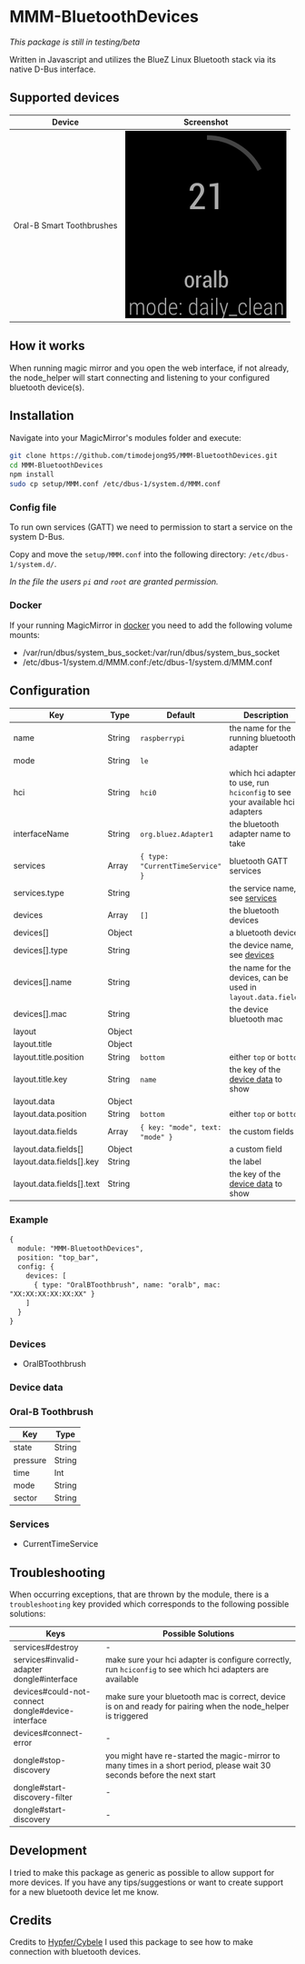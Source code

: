 # MMM-BluetoothDevices

*This package is still in testing/beta* 

Written in Javascript and utilizes the BlueZ Linux Bluetooth stack via its native D-Bus interface.

## Supported devices
| Device                    | Screenshot                                      |
| ---                       | ---                                             |
| Oral-B Smart Toothbrushes | ![Screenshot](/screenshots/oralbtoothbrush.png) |

## How it works
When running magic mirror and you open the web interface, if not already, the node_helper will start connecting and listening to your configured bluetooth device(s).

## Installation
Navigate into your MagicMirror's modules folder and execute:
```bash
git clone https://github.com/timodejong95/MMM-BluetoothDevices.git
cd MMM-BluetoothDevices
npm install
sudo cp setup/MMM.conf /etc/dbus-1/system.d/MMM.conf
```

### Config file
To run own services (GATT) we need to permission to start a service on the system D-Bus.

Copy and move the `setup/MMM.conf` into the following directory: `/etc/dbus-1/system.d/`.

*In the file the users `pi` and `root` are granted permission.*

### Docker
If your running MagicMirror in [docker](https://docs.magicmirror.builders/getting-started/installation.html#docker-image) you need to add the following volume mounts:
- /var/run/dbus/system_bus_socket:/var/run/dbus/system_bus_socket
- /etc/dbus-1/system.d/MMM.conf:/etc/dbus-1/system.d/MMM.conf

## Configuration

| Key                       | Type   | Default                          | Description                                                                  |
| ---                       | ---    | ---                              | ---                                                                          |
| name                      | String | `raspberrypi`                    | the name for the running bluetooth adapter                                   |
| mode                      | String | `le`                             |                                                                              |
| hci                       | String | `hci0`                           | which hci adapter to use, run `hciconfig` to see your available hci adapters |
| interfaceName             | String | `org.bluez.Adapter1`             | the bluetooth adapter name to take                                           |
| services                  | Array  | `{ type: "CurrentTimeService" }` | bluetooth GATT services                                                      |
| services.type             | String |                                  | the service name, see [services](#services)                                  |
| devices                   | Array  | `[]`                             | the bluetooth devices                                                        |
| devices[]                 | Object |                                  | a bluetooth device                                                           |
| devices[].type            | String |                                  | the device name, see [devices](#devices)                                     |
| devices[].name            | String |                                  | the name for the devices, can be used in `layout.data.fields`                |
| devices[].mac             | String |                                  | the device bluetooth mac                                                     |
| layout                    | Object |                                  |                                                                              |
| layout.title              | Object |                                  |                                                                              |
| layout.title.position     | String | `bottom`                         | either `top` or `bottom`                                                     |
| layout.title.key          | String | `name`                           | the key of the [device data](#device-data) to show                           |
| layout.data               | Object |                                  |                                                                              |
| layout.data.position      | String | `bottom`                         | either `top` or `bottom`                                                     |
| layout.data.fields        | Array  | `{ key: "mode", text: "mode" }`  | the custom fields                                                            |
| layout.data.fields[]      | Object |                                  | a custom field                                                               |
| layout.data.fields[].key  | String |                                  | the label                                                                    |
| layout.data.fields[].text | String |                                  | the key of the [device data](#device-data) to show                           |

### Example
```
{
  module: "MMM-BluetoothDevices",
  position: "top_bar",
  config: {
    devices: [
      { type: "OralBToothbrush", name: "oralb", mac: "XX:XX:XX:XX:XX:XX" }
    ]
  }
}
```

### Devices
 - OralBToothbrush
 
### Device data

### Oral-B Toothbrush
| Key      | Type   |
| ---      | ---    |
| state    | String |
| pressure | String |
| time     | Int    |
| mode     | String |
| sector   | String |

### Services
 - CurrentTimeService
 
## Troubleshooting
When occurring exceptions, that are thrown by the module, there is a `troubleshooting` key provided which corresponds to the following possible solutions:

| Keys                                                 | Possible Solutions                                                                                                       |
| ---                                                  | ---                                                                                                                      |
| services#destroy                                     | -                                                                                                                        |
| services#invalid-adapter<br>dongle#interface         | make sure your hci adapter is configure correctly, run `hciconfig` to see which hci adapters are available               |
| devices#could-not-connect<br>dongle#device-interface | make sure your bluetooth mac is correct, device is on and ready for pairing when the node_helper is triggered            |
| devices#connect-error                                | -                                                                                                                        |
| dongle#stop-discovery                                | you might have re-started the magic-mirror to many times in a short period, please wait 30 seconds before the next start |
| dongle#start-discovery-filter                        | -                                                                                                                        |
| dongle#start-discovery                               | -                                                                                                                        |

## Development
I tried to make this package as generic as possible to allow support for more devices.
If you have any tips/suggestions or want to create support for a new bluetooth device let me know.
 
## Credits
Credits to [Hypfer/Cybele](https://github.com/Hypfer/Cybele) I used this package to see how to make connection with bluetooth devices.

